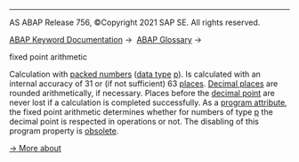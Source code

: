   

* * *

AS ABAP Release 756, ©Copyright 2021 SAP SE. All rights reserved.

[ABAP Keyword Documentation](javascript:call_link\('abenabap.htm'\)) →  [ABAP Glossary](javascript:call_link\('abenabap_glossary.htm'\)) → 

fixed point arithmetic

Calculation with [packed numbers](javascript:call_link\('abenpacked_number_glosry.htm'\) "Glossary Entry") ([data type](javascript:call_link\('abendata_type_glosry.htm'\) "Glossary Entry") [p](javascript:call_link\('abenbuiltin_types_numeric.htm'\))). Is calculated with an internal accuracy of 31 or (if not sufficient) 63 [places](javascript:call_link\('abenplace_glosry.htm'\) "Glossary Entry"). [Decimal places](javascript:call_link\('abendecimal_place_glosry.htm'\) "Glossary Entry") are rounded arithmetically, if necessary. Places before the [decimal point](javascript:call_link\('abendecimal_point_separat_glosry.htm'\) "Glossary Entry") are never lost if a calculation is completed successfully. As a [program attribute](javascript:call_link\('abenprogram_attribute_glosry.htm'\) "Glossary Entry"), the fixed point arithmetic determines whether for numbers of type [p](javascript:call_link\('abenbuiltin_types_numeric.htm'\)) the decimal point is respected in operations or not. The disabling of this program property is [obsolete](javascript:call_link\('abennon_fixed_point_obsolete.htm'\)).

[→ More about](javascript:call_link\('abenarith_type.htm'\))